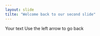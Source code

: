 ```yaml
---
layout: slide
tilte: "Welcome back to our second slide"
---
```

Your text
Use the left arrow to go back
